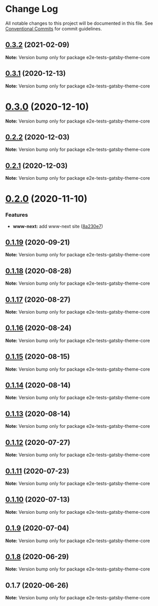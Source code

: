 # Change Log

All notable changes to this project will be documented in this file.
See [Conventional Commits](https://conventionalcommits.org) for commit guidelines.

## [0.3.2](https://github.com/reflexjs/reflexjs/compare/e2e-tests-gatsby-theme-core@0.3.1...e2e-tests-gatsby-theme-core@0.3.2) (2021-02-09)

**Note:** Version bump only for package e2e-tests-gatsby-theme-core





## [0.3.1](https://github.com/reflexjs/reflexjs/compare/e2e-tests-gatsby-theme-core@0.3.0...e2e-tests-gatsby-theme-core@0.3.1) (2020-12-13)

**Note:** Version bump only for package e2e-tests-gatsby-theme-core





# [0.3.0](https://github.com/reflexjs/reflexjs/compare/e2e-tests-gatsby-theme-core@0.2.2...e2e-tests-gatsby-theme-core@0.3.0) (2020-12-10)

**Note:** Version bump only for package e2e-tests-gatsby-theme-core





## [0.2.2](https://github.com/reflexjs/reflexjs/compare/e2e-tests-gatsby-theme-core@0.2.1...e2e-tests-gatsby-theme-core@0.2.2) (2020-12-03)

**Note:** Version bump only for package e2e-tests-gatsby-theme-core





## [0.2.1](https://github.com/reflexjs/reflex/compare/e2e-tests-gatsby-theme-core@0.2.0...e2e-tests-gatsby-theme-core@0.2.1) (2020-12-03)

**Note:** Version bump only for package e2e-tests-gatsby-theme-core





# [0.2.0](https://github.com/reflexjs/reflex/compare/e2e-tests-gatsby-theme-core@0.1.19...e2e-tests-gatsby-theme-core@0.2.0) (2020-11-10)


### Features

* **www-next:** add www-next site ([8a230e7](https://github.com/reflexjs/reflex/commit/8a230e7e43d1bb6a25c7332501547ee0f9eea080))





## [0.1.19](https://github.com/reflexjs/reflex/compare/e2e-tests-gatsby-theme-core@0.1.18...e2e-tests-gatsby-theme-core@0.1.19) (2020-09-21)

**Note:** Version bump only for package e2e-tests-gatsby-theme-core





## [0.1.18](https://github.com/reflexjs/reflex/compare/e2e-tests-gatsby-theme-core@0.1.17...e2e-tests-gatsby-theme-core@0.1.18) (2020-08-28)

**Note:** Version bump only for package e2e-tests-gatsby-theme-core





## [0.1.17](https://github.com/reflexjs/reflex/compare/e2e-tests-gatsby-theme-core@0.1.16...e2e-tests-gatsby-theme-core@0.1.17) (2020-08-27)

**Note:** Version bump only for package e2e-tests-gatsby-theme-core





## [0.1.16](https://github.com/reflexjs/reflex/compare/e2e-tests-gatsby-theme-core@0.1.15...e2e-tests-gatsby-theme-core@0.1.16) (2020-08-24)

**Note:** Version bump only for package e2e-tests-gatsby-theme-core





## [0.1.15](https://github.com/reflexjs/reflex/compare/e2e-tests-gatsby-theme-core@0.1.14...e2e-tests-gatsby-theme-core@0.1.15) (2020-08-15)

**Note:** Version bump only for package e2e-tests-gatsby-theme-core





## [0.1.14](https://github.com/reflexjs/reflex/compare/e2e-tests-gatsby-theme-core@0.1.13...e2e-tests-gatsby-theme-core@0.1.14) (2020-08-14)

**Note:** Version bump only for package e2e-tests-gatsby-theme-core





## [0.1.13](https://github.com/reflexjs/reflex/compare/e2e-tests-gatsby-theme-core@0.1.12...e2e-tests-gatsby-theme-core@0.1.13) (2020-08-14)

**Note:** Version bump only for package e2e-tests-gatsby-theme-core





## [0.1.12](https://github.com/reflexjs/reflex/compare/e2e-tests-gatsby-theme-core@0.1.11...e2e-tests-gatsby-theme-core@0.1.12) (2020-07-27)

**Note:** Version bump only for package e2e-tests-gatsby-theme-core





## [0.1.11](https://github.com/reflexjs/reflex/compare/e2e-tests-gatsby-theme-core@0.1.10...e2e-tests-gatsby-theme-core@0.1.11) (2020-07-23)

**Note:** Version bump only for package e2e-tests-gatsby-theme-core





## [0.1.10](https://github.com/reflexjs/reflex/compare/e2e-tests-gatsby-theme-core@0.1.9...e2e-tests-gatsby-theme-core@0.1.10) (2020-07-13)

**Note:** Version bump only for package e2e-tests-gatsby-theme-core





## [0.1.9](https://github.com/reflexjs/reflex/compare/e2e-tests-gatsby-theme-core@0.1.8...e2e-tests-gatsby-theme-core@0.1.9) (2020-07-04)

**Note:** Version bump only for package e2e-tests-gatsby-theme-core





## [0.1.8](https://github.com/reflexjs/reflex/compare/e2e-tests-gatsby-theme-core@0.1.7...e2e-tests-gatsby-theme-core@0.1.8) (2020-06-29)

**Note:** Version bump only for package e2e-tests-gatsby-theme-core





## 0.1.7 (2020-06-26)

**Note:** Version bump only for package e2e-tests-gatsby-theme-core
